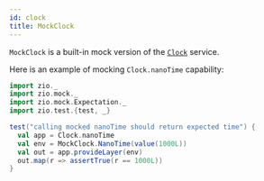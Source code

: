 ```yaml
---
id: clock
title: MockClock
---
```


`MockClock` is a built-in mock version of the [`Clock`](../../contextual/services/clock.md) service. 

Here is an example of mocking `Clock.nanoTime` capability:

```scala mdoc:compile-only
import zio._
import zio.mock._
import zio.mock.Expectation._
import zio.test.{test, _}

test("calling mocked nanoTime should return expected time") {
  val app = Clock.nanoTime
  val env = MockClock.NanoTime(value(1000L))
  val out = app.provideLayer(env)
  out.map(r => assertTrue(r == 1000L))
}
```